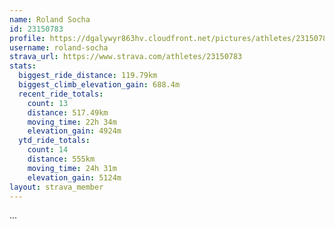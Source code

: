 ```yaml
---
name: Roland Socha
id: 23150783
profile: https://dgalywyr863hv.cloudfront.net/pictures/athletes/23150783/14745672/4/large.jpg
username: roland-socha
strava_url: https://www.strava.com/athletes/23150783
stats:
  biggest_ride_distance: 119.79km
  biggest_climb_elevation_gain: 688.4m
  recent_ride_totals:
    count: 13
    distance: 517.49km
    moving_time: 22h 34m
    elevation_gain: 4924m
  ytd_ride_totals:
    count: 14
    distance: 555km
    moving_time: 24h 31m
    elevation_gain: 5124m
layout: strava_member
--- 
```

...
